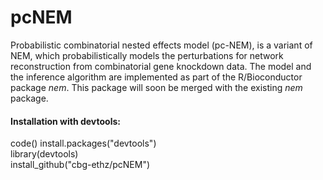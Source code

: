 # pcNEM
Probabilistic combinatorial nested effects model (pc-NEM), is a variant of NEM, which probabilistically models the perturbations 
for network reconstruction from combinatorial gene knockdown data. The model and the inference algorithm are implemented as part of the R/Bioconductor package _nem_. This package will soon be merged with the existing _nem_ package.

#### Installation with devtools: ####

code()
install.packages("devtools") <br />
library(devtools) <br />
install_github("cbg-ethz/pcNEM")

